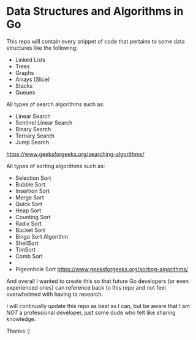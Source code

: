# Data Structures and Algorithms in Go

This repo will contain every snippet of code that pertains to some data structures like the following:
- Linked Lists
- Trees
- Graphs
- Arrays (Slice)
- Stacks
- Queues

All types of search algorithms such as:
- Linear Search
- Sentinel Linear Search
- Binary Search
- Ternary Search
- Jump Search

https://www.geeksforgeeks.org/searching-algorithms/

All types of sorting algorithms such as:
- Selection Sort
- Bubble Sort
- Insertion Sort
- Merge Sort
- Quick Sort
- Heap Sort
- Counting Sort
- Radix Sort
- Bucket Sort
- Bingo Sort Algorithm
- ShellSort
- TimSort
- Comb Sort
- 
- Pigeonhole Sort
https://www.geeksforgeeks.org/sorting-algorithms/

And overall I wanted to create this so that future Go developers (or even experienced ones) can reference back to this repo and not feel overwhelmed with having to research.

I will continually update this repo as best as I can, but be aware that I am *NOT* a professional developer, just some dude who felt like sharing knowledge.

Thanks :)
